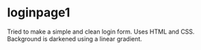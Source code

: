 # loginpage1
Tried to make a simple and clean login form. Uses HTML and CSS. Background is darkened using a linear gradient.
